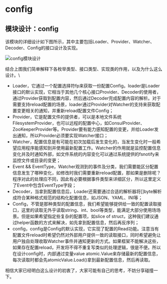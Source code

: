 # config

## 模块设计：config

该模块的详细设计如下图所示，其中主要包括Loader、Provider、Watcher、Decoder、Config的接口设计及实现。

![config模块设计](<../../.gitbook/assets/image (30).png>)

结合上图我们简单解释下各枚举类型、接口类型、实现类的作用，以及为什么这么设计。\


* Loader，它通过一个配置选择符fp来获取一份配置Config。loader是Loader接口的默认实现，它相当于其他几个核心接口Provider、Decoder的使用者，通过Provider获取到配置内容，然后通过Decoder完成配置内容的解析。对于需要支持reload配置的场景，loader通过Provider对Watcher的支持来获取配置变更相关的通知，并重新reload配置文件Config；
* Provider，它是配置文件的提供者，可以是本地文件系统FilesystemProvider，也可以远程的配置中心，如ConsulProvider、ZooKeeperProvider等。Provider要有能力感知配置的变更，并给Loader发出通知，所以Provider必须要实现Watcher接口；
* Watcher，配置信息是有可能在初次加载后发生变化的，当发生变化时一般希望应用程序能感知到并使用最新配置工作。Watcher的作用就是监控配置信息变化并及时通知外部，如文件系统的内容变化可以通过系统提供的fsnotify来监控文件或目录的变更；
* Event && EventType，Watcher观测到的事件及分类，我们需要能区分配置信息发生了哪种变化，如修改时我们需要重新reload配置，那如果是删除呢？程序对此的处理应不同，因此有必要根据事件类型来详细区分，所以这里定义了Event中包含EventType字段；
* Decoder，当拿到配置信息后，Loader还需要通过合适的解析器将\[]byte解析成符合某种格式规范的结构化配置信息，如JSON、YAML、INI等；
* Config，不管是那种类型的配置信息，我们希望能够提供给一致的配置读取接口，这里的读取无外乎读取string、int、bool等类型，能满足大部分使用场场景。但是如果希望指定些复杂的配置项，如slice of struct，这种我们建议通过helper函数的方式来解决，如先拿到配置信息，然后再反序列；
* config，config是Config的默认实现，它实现了配置的Read功能。注意当有配置文件reload时希望仍然对外部用户提供一致的读取接口，同时希望避免让用户独自处理收取Watcher事件并通知更新的方式。如果框架不能解决这些，如果存在配置reload，开发将不得不重复写类似的处理逻辑，很是不便。所以在设计config时，内部通过变量value atomic.Value来存储最新的配置信息，每次读取时都会先atomicValue.Load()拿到最新配置信息，然后再读取。

相信大家已经明白这么设计的初衷了，大家可能有自己的思考，不妨分享碰撞一下。
